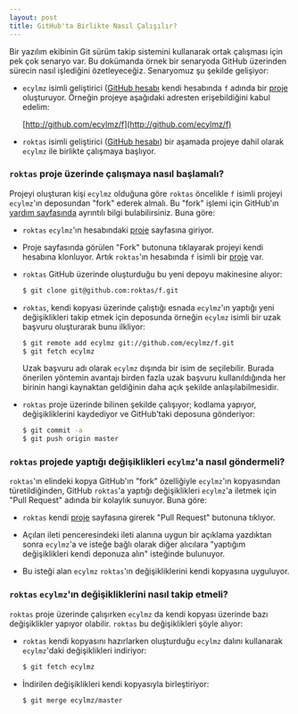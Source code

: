 ```yaml
---
layout: post
title: GitHub'ta Birlikte Nasıl Çalışılır?
---
```


Bir yazılım ekibinin Git sürüm takip sistemini kullanarak ortak çalışması için
pek çok senaryo var.   Bu dokümanda örnek bir senaryoda GitHub üzerinden sürecin
nasıl işlediğini özetleyeceğiz.  Senaryomuz şu şekilde gelişiyor:

*   `ecylmz` isimli geliştirici ([GitHub hesabı](http://github.com/ecylmaz)
    kendi hesabında `f` adında bir [proje](http://github.com/ecylmz/f)
    oluşturuyor.  Örneğin projeye aşağıdaki adresten erişebildiğini kabul
    edelim:

    [http://github.com/ecylmz/f](http://github.com/ecylmz/f)

*   `roktas` isimli geliştirici ([GitHub hesabı](http://github.com/roktas)) bir
    aşamada projeye dahil olarak `ecylmz` ile birlikte çalışmaya başlıyor.

### `roktas` proje üzerinde çalışmaya nasıl başlamalı?

Projeyi oluşturan kişi `ecylmz` olduğuna göre `roktas` öncelikle `f` isimli
projeyi `ecylmz`'ın deposundan "fork" ederek almalı.  Bu "fork" işlemi
için GitHub'ın [yardım sayfasında](http://help.github.com/forking/) ayrıntılı
bilgi bulabilirsiniz.  Buna göre:

*   `roktas` `ecylmz`'ın hesabındaki [proje](http://github.com/ecylmz/f)
    sayfasına giriyor.

*   Proje sayfasında görülen "Fork" butonuna tıklayarak projeyi kendi hesabına
    klonluyor.  Artık `roktas`'ın hesabında `f` isimli bir
    [proje](http://github.com/roktas/f) var.

*   `roktas` GitHub üzerinde oluşturduğu bu yeni depoyu makinesine alıyor:

    ```sh
    $ git clone git@github.com:roktas/f.git
    ```

*   `roktas`, kendi kopyası üzerinde çalıştığı esnada `ecylmz`'ın yaptığı yeni
    değişiklikleri takip etmek için deposunda örneğin `ecylmz` isimli bir uzak
    başvuru oluşturarak bunu ilkliyor:

    ```sh
    $ git remote add ecylmz git://github.com/ecylmz/f.git
    $ git fetch ecylmz
    ```

    Uzak başvuru adı olarak `ecylmz` dışında bir isim de seçilebilir.  Burada
    önerilen yöntemin avantajı birden fazla uzak başvuru kullanıldığında her
    birinin hangi kaynaktan geldiğinin daha açık şekilde anlaşılabilmesidir.

*   `roktas` proje üzerinde bilinen şekilde çalışıyor;  kodlama yapıyor,
    değişikliklerini kaydediyor ve GitHub'taki deposuna gönderiyor:

    ```sh
    $ git commit -a
    $ git push origin master
    ```

### `roktas` projede yaptığı değişiklikleri `ecylmz`'a nasıl göndermeli?

`roktas`'ın elindeki kopya GitHub'ın "fork" özelliğiyle `ecylmz`'ın kopyasından
türetildiğinden, GitHub `roktas`'a yaptığı değişiklikleri `ecylmz`'a iletmek için
"Pull Request" adında bir kolaylık sunuyor.  Buna göre:

*   `roktas` kendi [proje](http://github.com/roktas/f) sayfasına girerek "Pull
     Request" butonuna tıklıyor.

*    Açılan ileti penceresindeki ileti alanına uygun bir açıklama yazdıktan
     sonra `ecylmz`'a ve isteğe bağlı olarak diğer alıcılara "yaptığım değişiklikleri
     kendi deponuza alın" isteğinde bulunuyor.

*   Bu isteği alan `ecylmz` `roktas`'ın değişikliklerini kendi kopyasına
    uyguluyor.

### `roktas` `ecylmz`'ın değişikliklerini nasıl takip etmeli?

`roktas` proje üzerinde çalışırken `ecylmz` da kendi kopyası üzerinde bazı
değişiklikler yapıyor olabilir.  `roktas` bu değişiklikleri şöyle alıyor:

*   `roktas` kendi kopyasını hazırlarken oluşturduğu `ecylmz` dalını kullanarak
    `ecylmz`'daki değişiklikleri indiriyor:

     ```sh
     $ git fetch ecylmz
     ```

*   İndirilen değişiklikleri kendi kopyasıyla birleştiriyor:

    ```sh
    $ git merge ecylmz/master
    ```
